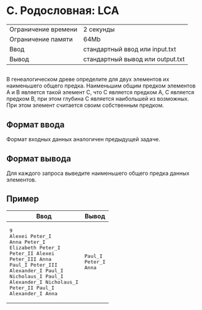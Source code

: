 <div class="problem-statement">
   <div class="header">
      <h1 class="title">C. Родословная: LCA</h1>
      <table>
         <tr class="time-limit">
            <td class="property-title">Ограничение времени</td>
            <td>2&nbsp;секунды</td>
         </tr>
         <tr class="memory-limit">
            <td class="property-title">Ограничение памяти</td>
            <td>64Mb</td>
         </tr>
         <tr class="input-file">
            <td class="property-title">Ввод</td>
            <td colspan="1">стандартный ввод или input.txt</td>
         </tr>
         <tr class="output-file">
            <td class="property-title">Вывод</td>
            <td colspan="1">стандартный вывод или output.txt</td>
         </tr>
      </table>
   </div>
   <h2></h2>
   <div class="legend"><span style="">
         <p>В генеалогическом древе определите для двух элементов их наименьшего общего предка. Наименьшим общим предком элементов A и
            B является такой элемент C, что С является предком A, C является предком B, при этом глубина C является наибольшей из возможных.
            При этом элемент считается своим собственным предком.
         </p></span><p></p>
   </div>
   <h2>Формат ввода</h2>
   <div class="input-specification"><span style="">
         <p>Формат входных данных аналогичен предыдущей задаче.</p></span><p></p>
   </div>
   <h2>Формат вывода</h2>
   <div class="output-specification"><span style="">
         <p>Для каждого запроса выведите наименьшего общего предка данных элементов.</p></span><p></p>
   </div>
   <h2>Пример</h2>
   <table class="sample-tests">
      <thead>
         <tr>
            <th>Ввод</th>
            <th>Вывод</th>
         </tr>
      </thead>
      <tbody>
         <tr>
            <td><pre>9
Alexei Peter_I
Anna Peter_I
Elizabeth Peter_I
Peter_II Alexei
Peter_III Anna
Paul_I Peter_III
Alexander_I Paul_I
Nicholaus_I Paul_I
Alexander_I Nicholaus_I
Peter_II Paul_I
Alexander_I Anna
</pre></td>
            <td><pre>Paul_I
Peter_I
Anna
</pre></td>
         </tr>
      </tbody>
   </table>
</div></div>
